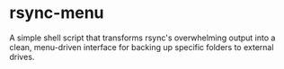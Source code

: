 # rsync-menu
A simple shell script that transforms rsync's overwhelming output into a clean, menu-driven interface for backing up specific folders to external drives.
